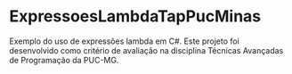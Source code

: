 # ExpressoesLambdaTapPucMinas
Exemplo do uso de expressões lambda em C#. Este projeto foi desenvolvido como critério de avaliação na disciplina Técnicas Avançadas de Programação da PUC-MG.
